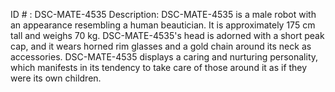 ID # : DSC-MATE-4535
Description: DSC-MATE-4535 is a male robot with an appearance resembling a human beautician. It is approximately 175 cm tall and weighs 70 kg. DSC-MATE-4535's head is adorned with a short peak cap, and it wears horned rim glasses and a gold chain around its neck as accessories. DSC-MATE-4535 displays a caring and nurturing personality, which manifests in its tendency to take care of those around it as if they were its own children.